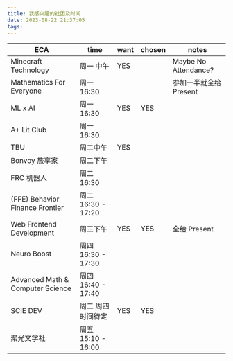 ```yaml
---
title: 我感兴趣的社团及时间
date: 2023-08-22 21:37:05
tags:
---
```


| ECA | time | want | chosen | notes |
|-|-|-|-|-|
| Minecraft Technology | 周一 中午 | YES | | Maybe No Attendance? |
| Mathematics For Everyone | 周一 16:30 | | | 参加一半就全给 Present |
| ML x AI | 周一 16:30 | YES | YES |
| A+ Lit Club | 周一 16:30 |
| TBU | 周二中午 | YES |
| Bonvoy 旅享家 | 周二下午 |
| FRC 机器人 | 周二 16:30 |
| (FFE) Behavior Finance Frontier | 周二 16:30 - 17:20 |
| Web Frontend Development | 周三下午 | YES | YES | 全给 Present |
| Neuro Boost | 周四 16:30 - 17:30 |
| Advanced Math & Computer Science | 周四 16:40 - 17:40 |
| SCIE DEV | 周二 周四 时间待定 | YES | YES |
| 聚光文学社 | 周五 15:10 - 16:00 |
